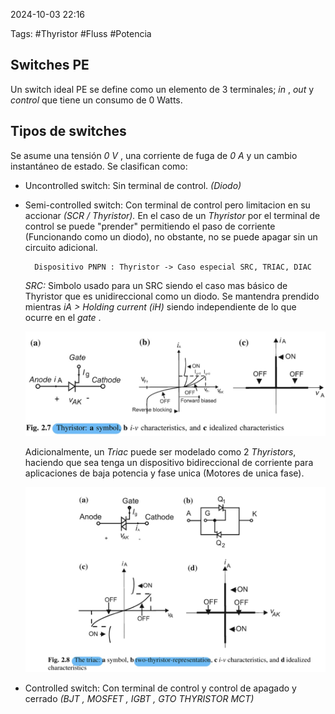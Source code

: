 2024-10-03 22:16

Tags: #Thyristor #Fluss #Potencia
 

## Switches PE

Un switch ideal PE se define como un elemento de 3 terminales; _in_ , _out_ y _control_ que tiene un consumo de 0 Watts.

## Tipos de switches

Se asume una tensión  _0 V_ , una corriente de fuga de _0 A_ y un cambio instantáneo de estado. Se clasifican como:
* Uncontrolled switch: Sin terminal de control. _(Diodo)_
* Semi-controlled switch: Con terminal de control pero limitacion en su accionar _(SCR / Thyristor)._
	En el caso de un _Thyristor_ por el terminal de control se puede "prender" permitiendo el paso de corriente (Funcionando como un diodo), no obstante, no se puede apagar sin un circuito adicional. 

		Dispositivo PNPN : Thyristor -> Caso especial SRC, TRIAC, DIAC
	
	_SRC:_  Simbolo usado para un SRC siendo el caso mas básico de Thyristor que es unidireccional como un diodo. Se mantendra prendido mientras _iA > Holding current (iH)_ siendo  independiente de lo que ocurre en el _gate_ . 
	
	![Thyristor | 500](Imagenes/Thyristor.jpeg)
	
	Adicionalmente, un _Triac_ puede ser modelado como 2 _Thyristors_, haciendo que sea tenga un dispositivo bidireccional de corriente para aplicaciones de baja potencia y fase unica (Motores de unica fase).
	
	![Triac | 500](Imagenes/Triac.jpeg) 

	
* Controlled switch: Con terminal de control y control de apagado y cerrado _(BJT , MOSFET , IGBT , GTO THYRISTOR  MCT)_
